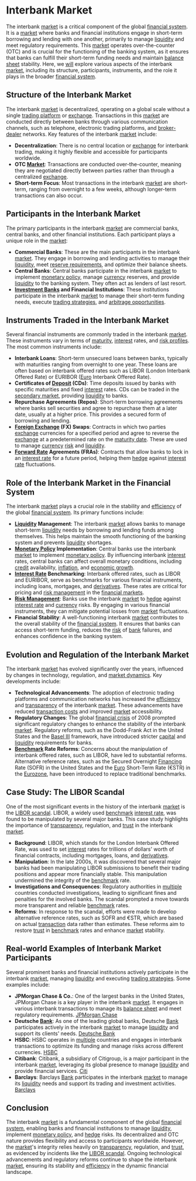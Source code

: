 # Interbank Market

The interbank [market](../m/market.md) is a critical component of the global [financial system](../f/financial_system.md). It is a [market](../m/market.md) where banks and financial institutions engage in short-term borrowing and lending with one another, primarily to manage [liquidity](../l/liquidity.md) and meet regulatory requirements. This [market](../m/market.md) operates over-the-counter (OTC) and is crucial for the functioning of the banking system, as it ensures that banks can fulfill their short-term funding needs and maintain [balance sheet](../b/balance_sheet.md) stability. Here, we [will](../w/will.md) explore various aspects of the interbank [market](../m/market.md), including its structure, participants, instruments, and the role it plays in the broader [financial system](../f/financial_system.md).

## Structure of the Interbank Market

The interbank [market](../m/market.md) is decentralized, operating on a global scale without a single [trading platform](../t/trading_platform.md) or [exchange](../e/exchange.md). Transactions in this [market](../m/market.md) are conducted directly between banks through various communication channels, such as telephone, electronic trading platforms, and [broker-dealer](../b/broker-dealer.md) networks. Key features of the interbank [market](../m/market.md) include:

- **Decentralization**: There is no central location or [exchange](../e/exchange.md) for interbank trading, making it highly flexible and accessible for participants worldwide.
- **OTC [Market](../m/market.md)**: Transactions are conducted over-the-counter, meaning they are negotiated directly between parties rather than through a centralized [exchange](../e/exchange.md).
- **Short-term Focus**: Most transactions in the interbank [market](../m/market.md) are short-term, ranging from overnight to a few weeks, although longer-term transactions can also occur.

## Participants in the Interbank Market

The primary participants in the interbank [market](../m/market.md) are commercial banks, central banks, and other financial institutions. Each participant plays a unique role in the [market](../m/market.md):

- **Commercial Banks**: These are the main participants in the interbank [market](../m/market.md). They engage in borrowing and lending activities to manage their [liquidity](../l/liquidity.md), meet [reserve requirements](../r/reserve_requirements.md), and optimize their balance sheets.
- **Central Banks**: Central banks participate in the interbank [market](../m/market.md) to implement [monetary policy](../m/monetary_policy.md), manage [currency](../c/currency.md) reserves, and provide [liquidity](../l/liquidity.md) to the banking system. They often act as lenders of last resort.
- **[Investment Banks](../i/investment_bank_(ib).md) and Financial Institutions**: These institutions participate in the interbank [market](../m/market.md) to manage their short-term funding needs, execute [trading strategies](../t/trading_strategies.md), and [arbitrage opportunities](../a/arbitrage_opportunities.md).

## Instruments Traded in the Interbank Market

Several financial instruments are commonly traded in the interbank [market](../m/market.md). These instruments vary in terms of [maturity](../m/maturity.md), [interest](../i/interest.md) rates, and [risk profiles](../r/risk_profiles.md). The most common instruments include:

- **Interbank Loans**: Short-term unsecured loans between banks, typically with maturities ranging from overnight to one year. These loans are often based on interbank offered rates such as LIBOR (London Interbank Offered Rate) or EURIBOR ([Euro](../e/euro.md) Interbank Offered Rate).
- **Certificates of [Deposit](../d/deposit.md) (CDs)**: Time deposits issued by banks with specific maturities and fixed [interest](../i/interest.md) rates. CDs can be traded in the [secondary market](../s/secondary_market.md), providing [liquidity](../l/liquidity.md) to banks.
- **Repurchase Agreements (Repos)**: Short-term borrowing agreements where banks sell securities and agree to repurchase them at a later date, usually at a higher price. This provides a secured form of borrowing and lending.
- **[Foreign Exchange](../f/foreign_exchange.md) (FX) Swaps**: Contracts in which two parties [exchange](../e/exchange.md) currencies for a specified period and agree to reverse the [exchange](../e/exchange.md) at a predetermined rate on the [maturity date](../m/maturity_date.md). These are used to manage [currency](../c/currency.md) [risk](../r/risk.md) and [liquidity](../l/liquidity.md).
- **[Forward Rate](../f/forward_rate.md) Agreements (FRAs)**: Contracts that allow banks to lock in an [interest rate](../i/interest_rate.md) for a future period, helping them [hedge](../h/hedge.md) against [interest rate](../i/interest_rate.md) fluctuations.

## Role of the Interbank Market in the Financial System

The interbank [market](../m/market.md) plays a crucial role in the stability and [efficiency](../e/efficiency.md) of the global [financial system](../f/financial_system.md). Its primary functions include:

- **[Liquidity](../l/liquidity.md) Management**: The interbank [market](../m/market.md) allows banks to manage short-term [liquidity](../l/liquidity.md) needs by borrowing and lending funds among themselves. This helps maintain the smooth functioning of the banking system and prevents [liquidity](../l/liquidity.md) shortages.
- **[Monetary Policy](../m/monetary_policy.md) Implementation**: Central banks use the interbank [market](../m/market.md) to implement [monetary policy](../m/monetary_policy.md). By influencing interbank [interest](../i/interest.md) rates, central banks can affect overall monetary conditions, including [credit](../c/credit.md) availability, [inflation](../i/inflation.md), and [economic growth](../e/economic_growth.md).
- **[Interest Rate](../i/interest_rate.md) Benchmarking**: Interbank offered rates, such as LIBOR and EURIBOR, serve as benchmarks for various financial instruments, including loans, mortgages, and [derivatives](../d/derivatives.md). These rates are critical for pricing and [risk management](../r/risk_management.md) in the [financial markets](../f/financial_market.md).
- **[Risk Management](../r/risk_management.md)**: Banks use the interbank [market](../m/market.md) to [hedge](../h/hedge.md) against [interest rate](../i/interest_rate.md) and [currency](../c/currency.md) risks. By engaging in various financial instruments, they can mitigate potential losses from [market](../m/market.md) fluctuations.
- **Financial Stability**: A well-functioning interbank [market](../m/market.md) contributes to the overall stability of the [financial system](../f/financial_system.md). It ensures that banks can access short-term funding, reduces the [risk](../r/risk.md) of [bank](../b/bank.md) failures, and enhances confidence in the banking system.

## Evolution and Regulation of the Interbank Market

The interbank [market](../m/market.md) has evolved significantly over the years, influenced by changes in technology, regulation, and [market dynamics](../m/market_dynamics.md). Key developments include:

- **Technological Advancements**: The adoption of electronic trading platforms and communication networks has increased the [efficiency](../e/efficiency.md) and [transparency](../t/transparency.md) of the interbank [market](../m/market.md). These advancements have reduced [transaction costs](../t/transaction_costs.md) and improved [market](../m/market.md) accessibility.
- **Regulatory Changes**: The global [financial crisis](../f/financial_crisis.md) of 2008 prompted significant regulatory changes to enhance the stability of the interbank [market](../m/market.md). Regulatory reforms, such as the Dodd-Frank Act in the United States and the [Basel III](../b/basel_iii.md) framework, have introduced stricter [capital](../c/capital.md) and [liquidity](../l/liquidity.md) requirements for banks.
- **[Benchmark](../b/benchmark.md) Rate Reforms**: Concerns about the manipulation of interbank offered rates, such as LIBOR, have led to substantial reforms. Alternative reference rates, such as the Secured Overnight [Financing](../f/financing.md) Rate (SOFR) in the United States and the [Euro](../e/euro.md) Short-Term Rate (€STR) in the [Eurozone](../e/eurozone.md), have been introduced to replace traditional benchmarks.

## Case Study: The LIBOR Scandal

One of the most significant events in the history of the interbank [market](../m/market.md) is the [LIBOR scandal](../l/libor_scandal.md). LIBOR, a widely used [benchmark](../b/benchmark.md) [interest rate](../i/interest_rate.md), was found to be manipulated by several major banks. This case study highlights the importance of [transparency](../t/transparency.md), regulation, and [trust](../t/trust.md) in the interbank [market](../m/market.md).

- **Background**: LIBOR, which stands for the London Interbank Offered Rate, was used to set [interest](../i/interest.md) rates for trillions of dollars' worth of financial contracts, including mortgages, loans, and [derivatives](../d/derivatives.md).
- **Manipulation**: In the late 2000s, it was discovered that several major banks had been manipulating LIBOR submissions to benefit their trading positions and appear more financially stable. This manipulation undermined the integrity of the [benchmark](../b/benchmark.md) rate.
- **Investigations and Consequences**: Regulatory authorities in [multiple](../m/multiple.md) countries conducted investigations, leading to significant fines and penalties for the involved banks. The scandal prompted a move towards more transparent and reliable [benchmark](../b/benchmark.md) rates.
- **Reforms**: In response to the scandal, efforts were made to develop alternative reference rates, such as SOFR and €STR, which are based on actual [transaction](../t/transaction.md) data rather than estimates. These reforms aim to restore [trust](../t/trust.md) in [benchmark](../b/benchmark.md) rates and enhance [market](../m/market.md) stability.

## Real-world Examples of Interbank Market Participants

Several prominent banks and financial institutions actively participate in the interbank [market](../m/market.md), managing [liquidity](../l/liquidity.md) and executing [trading strategies](../t/trading_strategies.md). Some examples include:

- **JPMorgan Chase & Co.**: One of the largest banks in the United States, JPMorgan Chase is a key player in the interbank [market](../m/market.md). It engages in various interbank transactions to manage its [balance sheet](../b/balance_sheet.md) and meet regulatory requirements. [JPMorgan Chase](https://www.jpmorganchase.com/)
- **Deutsche [Bank](../b/bank.md)**: As one of the leading global banks, Deutsche [Bank](../b/bank.md) participates actively in the interbank [market](../m/market.md) to manage [liquidity](../l/liquidity.md) and support its clients' needs. [Deutsche Bank](https://www.db.com/)
- **HSBC**: HSBC operates in [multiple](../m/multiple.md) countries and engages in interbank transactions to optimize its funding and manage risks across different currencies. [HSBC](https://www.hsbc.com/)
- **Citibank**: Citibank, a subsidiary of Citigroup, is a major participant in the interbank [market](../m/market.md), leveraging its global presence to manage [liquidity](../l/liquidity.md) and provide financial services. [Citi](https://www.citigroup.com/)
- **Barclays**: Barclays [Bank](../b/bank.md) participates in the interbank [market](../m/market.md) to manage its [liquidity](../l/liquidity.md) needs and support its trading and investment activities. [Barclays](https://www.barclays.com/)

## Conclusion

The interbank [market](../m/market.md) is a fundamental component of the global [financial system](../f/financial_system.md), enabling banks and financial institutions to manage [liquidity](../l/liquidity.md), implement [monetary policy](../m/monetary_policy.md), and [hedge](../h/hedge.md) risks. Its decentralized and OTC nature provides flexibility and access to participants worldwide. However, the [market](../m/market.md)'s integrity relies heavily on [transparency](../t/transparency.md), regulation, and [trust](../t/trust.md), as evidenced by incidents like the [LIBOR scandal](../l/libor_scandal.md). Ongoing technological advancements and regulatory reforms continue to shape the interbank [market](../m/market.md), ensuring its stability and [efficiency](../e/efficiency.md) in the dynamic financial landscape.
